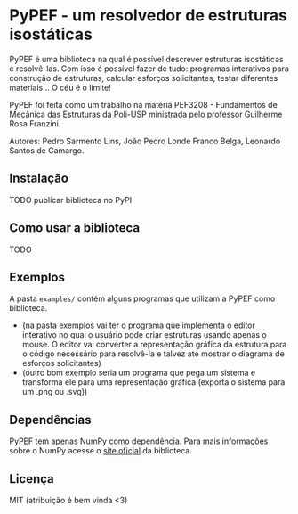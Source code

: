 # PyPEF - um resolvedor de estruturas isostáticas

PyPEF é uma biblioteca na qual é possível descrever estruturas isostáticas e resolvê-las. Com isso é possível fazer de tudo: programas interativos para construção de estruturas, calcular esforços solicitantes, testar diferentes materiais... O céu é o limite!

PyPEF foi feita como um trabalho na matéria PEF3208 - Fundamentos de Mecânica das Estruturas da Poli-USP ministrada pelo professor Guilherme Rosa Franzini. 

Autores: Pedro Sarmento Lins, João Pedro Londe Franco Belga, Leonardo Santos de Camargo.
## Instalação
TODO publicar biblioteca no PyPI
## Como usar a biblioteca
TODO
## Exemplos
A pasta `examples/` contém alguns programas que utilizam a PyPEF como biblioteca. 
- (na pasta exemplos vai ter o programa que implementa o editor interativo no qual o usuário pode criar estruturas usando apenas o mouse. O editor vai converter a representação gráfica da estrutura para o código necessário para resolvê-la e talvez até mostrar o diagrama de esforços solicitantes)
- (outro bom exemplo seria um programa que pega um sistema e transforma ele para uma representação gráfica (exporta o sistema para um .png ou .svg))

## Dependências
PyPEF tem apenas NumPy como dependência. Para mais informações sobre o NumPy acesse o [site oficial](https://numpy.org) da biblioteca.

## Licença
MIT (atribuição é bem vinda <3)